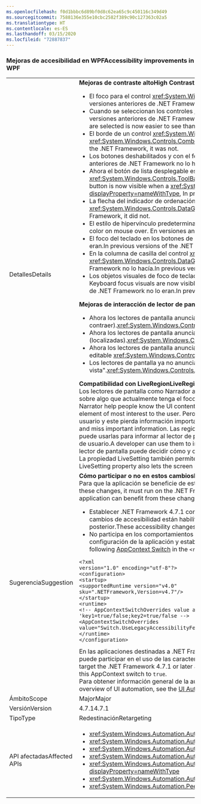 ```yaml
---
ms.openlocfilehash: f0d1bbbc6d89bf0d8c62ea65c9c450116c349d49
ms.sourcegitcommit: 7588136e355e10cbc2582f389c90c127363c02a5
ms.translationtype: HT
ms.contentlocale: es-ES
ms.lasthandoff: 03/15/2020
ms.locfileid: "72887837"
---
```

### <a name="accessibility-improvements-in-wpf"></a><span data-ttu-id="681be-101">Mejoras de accesibilidad en WPF</span><span class="sxs-lookup"><span data-stu-id="681be-101">Accessibility improvements in WPF</span></span>

|   |   |
|---|---|
|<span data-ttu-id="681be-102">Detalles</span><span class="sxs-lookup"><span data-stu-id="681be-102">Details</span></span>|<span data-ttu-id="681be-103">**Mejoras de contraste alto**</span><span class="sxs-lookup"><span data-stu-id="681be-103">**High Contrast improvements**</span></span><br><ul><li><span data-ttu-id="681be-104">El foco para el control <xref:System.Windows.Controls.Expander> ahora es visible.</span><span class="sxs-lookup"><span data-stu-id="681be-104">The focus for the <xref:System.Windows.Controls.Expander> control is now visible.</span></span> <span data-ttu-id="681be-105">En versiones anteriores de .NET Framework no lo eran.</span><span class="sxs-lookup"><span data-stu-id="681be-105">In previous versions of the .NET Framework, it was not.</span></span></li><li><span data-ttu-id="681be-106">Cuando se seleccionan los controles <xref:System.Windows.Controls.CheckBox> y <xref:System.Windows.Controls.RadioButton>, ahora el texto es más fácil ver que en versiones anteriores de .NET Framework.</span><span class="sxs-lookup"><span data-stu-id="681be-106">The text in <xref:System.Windows.Controls.CheckBox> and <xref:System.Windows.Controls.RadioButton> controls when they are selected is now easier to see than in previous .NET Framework versions.</span></span></li><li><span data-ttu-id="681be-107">El borde de un control <xref:System.Windows.Controls.ComboBox> deshabilitado ahora tiene el mismo color que el texto deshabilitado.</span><span class="sxs-lookup"><span data-stu-id="681be-107">The border of a disabled <xref:System.Windows.Controls.ComboBox> is now the same color as the disabled text.</span></span> <span data-ttu-id="681be-108">En versiones anteriores de .NET Framework no lo eran.</span><span class="sxs-lookup"><span data-stu-id="681be-108">In previous versions of the .NET Framework, it was not.</span></span></li><li><span data-ttu-id="681be-109">Los botones deshabilitados y con el foco ahora usan el color de tema correcto.</span><span class="sxs-lookup"><span data-stu-id="681be-109">Disabled and focused buttons now use the correct theme color.</span></span> <span data-ttu-id="681be-110">En versiones anteriores de .NET Framework no lo hacían.</span><span class="sxs-lookup"><span data-stu-id="681be-110">In previous versions of the .NET Framework, they did not.</span></span></li><li><span data-ttu-id="681be-111">Ahora el botón de lista desplegable es visible cuando el estilo de un control <xref:System.Windows.Controls.ComboBox> se establece en <xref:System.Windows.Controls.ToolBar.ComboBoxStyleKey?displayProperty=nameWithType>. En versiones anteriores de .NET Framework no lo era.</span><span class="sxs-lookup"><span data-stu-id="681be-111">The dropdown button is now visible when a <xref:System.Windows.Controls.ComboBox> control's style is set to <xref:System.Windows.Controls.ToolBar.ComboBoxStyleKey?displayProperty=nameWithType>, In previous versions of the .NET Framework, it was not.</span></span></li><li><span data-ttu-id="681be-112">La flecha del indicador de ordenación en un control <xref:System.Windows.Controls.DataGrid> ahora usa los colores del tema.</span><span class="sxs-lookup"><span data-stu-id="681be-112">The sort indicator arrow in a <xref:System.Windows.Controls.DataGrid> control now uses theme colors.</span></span> <span data-ttu-id="681be-113">En versiones anteriores de .NET Framework no lo hacía.</span><span class="sxs-lookup"><span data-stu-id="681be-113">In previous versions of the .NET Framework, it did not.</span></span></li><li><span data-ttu-id="681be-114">El estilo de hipervínculo predeterminado cambia ahora al color de tema correcto al pasar el mouse.</span><span class="sxs-lookup"><span data-stu-id="681be-114">The default hyperlink style now changes to the correct theme color on mouse over.</span></span> <span data-ttu-id="681be-115">En versiones anteriores de .NET Framework no lo hacía.</span><span class="sxs-lookup"><span data-stu-id="681be-115">In previous versions of the .NET Framework, it did not.</span></span></li><li><span data-ttu-id="681be-116">El foco del teclado en los botones de radio ahora es visible.</span><span class="sxs-lookup"><span data-stu-id="681be-116">The Keyboard focus on radio buttons is now visible.</span></span> <span data-ttu-id="681be-117">En versiones anteriores de .NET Framework no lo eran.</span><span class="sxs-lookup"><span data-stu-id="681be-117">In previous versions of the .NET Framework, it was not.</span></span></li><li><span data-ttu-id="681be-118">En la columna de casilla del control <xref:System.Windows.Controls.DataGrid> ahora se usan los colores esperados para los comentarios de foco de teclado.</span><span class="sxs-lookup"><span data-stu-id="681be-118">The <xref:System.Windows.Controls.DataGrid> control's checkbox column now uses the expected colors for keyboard focus feedback.</span></span> <span data-ttu-id="681be-119">En versiones anteriores de .NET Framework no lo hacía.</span><span class="sxs-lookup"><span data-stu-id="681be-119">In previous versions of the .NET Framework, it did not.</span></span></li><li><span data-ttu-id="681be-120">Los objetos visuales de foco de teclado son ahora visibles en los controles <xref:System.Windows.Controls.ComboBox> y <xref:System.Windows.Controls.ListBox>.</span><span class="sxs-lookup"><span data-stu-id="681be-120">the Keyboard focus visuals are now visible on <xref:System.Windows.Controls.ComboBox> and <xref:System.Windows.Controls.ListBox> controls.</span></span> <span data-ttu-id="681be-121">En versiones anteriores de .NET Framework no lo eran.</span><span class="sxs-lookup"><span data-stu-id="681be-121">In previous versions of the .NET Framework, it was not.</span></span></p></li></ul><span data-ttu-id="681be-122">**Mejoras de interacción de lector de pantalla**</span><span class="sxs-lookup"><span data-stu-id="681be-122">**Screen reader interaction improvements**</span></span><br><ul><li><span data-ttu-id="681be-123">Ahora los lectores de pantalla anuncian los controles <xref:System.Windows.Controls.Expander> correctamente como grupos (expandir o contraer).</span><span class="sxs-lookup"><span data-stu-id="681be-123"><xref:System.Windows.Controls.Expander> controls are now correctly announced as groups (expand/collapse) by screen readers.</span></span></li><li><span data-ttu-id="681be-124">Ahora los lectores de pantalla anuncian los controles <xref:System.Windows.Controls.DataGridCell> correctamente como celdas de cuadrícula de datos (localizadas).</span><span class="sxs-lookup"><span data-stu-id="681be-124"><xref:System.Windows.Controls.DataGridCell> controls are now correctly announced as data grid cell (localized) by screen readers.</span></span></li><li><span data-ttu-id="681be-125">Ahora los lectores de pantalla anunciarán el nombre de un <xref:System.Windows.Controls.ComboBox> editable.</span><span class="sxs-lookup"><span data-stu-id="681be-125">Screen readers will now announce the name of an editable <xref:System.Windows.Controls.ComboBox>.</span></span></li><li><span data-ttu-id="681be-126">Los lectores de pantalla ya no anuncian los controles <xref:System.Windows.Controls.PasswordBox> como &quot;no hay elemento a la vista&quot;.</span><span class="sxs-lookup"><span data-stu-id="681be-126"><xref:System.Windows.Controls.PasswordBox> controls are no longer announced as &quot;no item in view&quot; by screen readers.</span></span></p></li></ul><span data-ttu-id="681be-127">**Compatibilidad con LiveRegion**</span><span class="sxs-lookup"><span data-stu-id="681be-127">**LiveRegion support**</span></span><br><span data-ttu-id="681be-128">Los lectores de pantalla como Narrador ayudan a los usuarios a conocer el contenido de la interfaz de usuario de una aplicación, por lo general mediante la descripción sobre algo que actualmente tenga el foco en la interfaz de usuario, ya que probablemente sea el elemento de más interés para el usuario.</span><span class="sxs-lookup"><span data-stu-id="681be-128">Screen readers such as Narrator help people know the UI contents of an application, usually by describing something about the UI that's currently focused, because that is probably the element of most interest to the user.</span></span> <span data-ttu-id="681be-129">Pero si un elemento de la interfaz de usuario cambia en alguna parte de la pantalla y no tiene el foco, puede que no se notifique al usuario y este pierda información importante.</span><span class="sxs-lookup"><span data-stu-id="681be-129">However, if a UI element changes somewhere in the screen and it does not have the focus, the user may not be informed and miss important information.</span></span> <span data-ttu-id="681be-130">Las regiones activas están diseñadas para solucionar este problema.</span><span class="sxs-lookup"><span data-stu-id="681be-130">LiveRegions are meant to solve this problem.</span></span> <span data-ttu-id="681be-131">Un desarrollador puede usarlas para informar al lector de pantalla o a cualquier otro cliente de [UI Automation](~/docs/framework/ui-automation/ui-automation-overview.md) de que se ha realizado un cambio importante en un elemento de la interfaz de usuario.</span><span class="sxs-lookup"><span data-stu-id="681be-131">A developer can use them to inform the screen reader or any other [UI Automation](~/docs/framework/ui-automation/ui-automation-overview.md) client that an important change has been made to a UI element.</span></span> <span data-ttu-id="681be-132">Luego el lector de pantalla puede decidir cómo y cuándo informar al usuario de este cambio.</span><span class="sxs-lookup"><span data-stu-id="681be-132">The screen reader can then decide how and when to inform the user of this change.</span></span> <span data-ttu-id="681be-133">La propiedad LiveSetting también permite al lector de pantalla saber la importancia de informar al usuario de los cambios realizados en la interfaz de usuario.</span><span class="sxs-lookup"><span data-stu-id="681be-133">The LiveSetting property also lets the screen reader know how important it is to inform the user of the change made to the UI.</span></span>|
|<span data-ttu-id="681be-134">Sugerencia</span><span class="sxs-lookup"><span data-stu-id="681be-134">Suggestion</span></span>|<span data-ttu-id="681be-135">**Cómo participar o no en estos cambios**</span><span class="sxs-lookup"><span data-stu-id="681be-135">**How to opt in or out of these changes**</span></span><br><span data-ttu-id="681be-136">Para que la aplicación se beneficie de estos cambios, se debe ejecutar en .NET Framework 4.7.1 o una versión posterior.</span><span class="sxs-lookup"><span data-stu-id="681be-136">In order for the application to benefit from these changes, it must run on the .NET Framework 4.7.1 or later.</span></span> <span data-ttu-id="681be-137">La aplicación se puede beneficiar de estos cambios de cualquiera de las maneras siguientes:</span><span class="sxs-lookup"><span data-stu-id="681be-137">The application can benefit from these changes in either of the following ways:</span></span><ul><li><span data-ttu-id="681be-138">Establecer .NET Framework 4.7.1 como destino.</span><span class="sxs-lookup"><span data-stu-id="681be-138">Target the .NET Framework 4.7.1.</span></span> <span data-ttu-id="681be-139">Éste es el enfoque recomendado.</span><span class="sxs-lookup"><span data-stu-id="681be-139">This is the recommended approach.</span></span> <span data-ttu-id="681be-140">Estos cambios de accesibilidad están habilitados de forma predeterminada para las aplicaciones de WPF destinadas a .NET Framework 4.7.1 o una versión posterior.</span><span class="sxs-lookup"><span data-stu-id="681be-140">These accessibility changes are enabled by default on WPF applications that target the .NET Framework 4.7.1 or later.</span></span></li><li><span data-ttu-id="681be-141">No participa en los comportamientos de accesibilidad heredados mediante la adición del [modificador de AppContext](~/docs/framework/configure-apps/file-schema/runtime/appcontextswitchoverrides-element.md) siguiente a la sección <code>&lt;runtime&gt;</code> del archivo de configuración de la aplicación y estableciéndolo en <code>false</code>, como se muestra en el ejemplo siguiente.</span><span class="sxs-lookup"><span data-stu-id="681be-141">It opts out of the legacy accessibility behaviors by adding the following [AppContext Switch](~/docs/framework/configure-apps/file-schema/runtime/appcontextswitchoverrides-element.md) in the <code>&lt;runtime&gt;</code> section of the app config file and setting it to <code>false</code>, as the following example shows.</span></span></li></ul><pre><code class="lang-xml">&lt;?xml version=&quot;1.0&quot; encoding=&quot;utf-8&quot;?&gt;&#13;&#10;&lt;configuration&gt;&#13;&#10;&lt;startup&gt;&#13;&#10;&lt;supportedRuntime version=&quot;v4.0&quot; sku=&quot;.NETFramework,Version=v4.7&quot;/&gt;&#13;&#10;&lt;/startup&gt;&#13;&#10;&lt;runtime&gt;&#13;&#10;&lt;!-- AppContextSwitchOverrides value attribute is in the form of &#39;key1=true/false;key2=true/false  --&gt;&#13;&#10;&lt;AppContextSwitchOverrides value=&quot;Switch.UseLegacyAccessibilityFeatures=false&quot; /&gt;&#13;&#10;&lt;/runtime&gt;&#13;&#10;&lt;/configuration&gt;&#13;&#10;</code></pre><span data-ttu-id="681be-142">En las aplicaciones destinadas a .NET Framework 4.7.1 o una versión posterior, y en las que se quiere conservar el comportamiento de accesibilidad heredado, se puede participar en el uso de las características de accesibilidad heredadas si se establece explícitamente este modificador de AppContext en <code>true</code>.</span><span class="sxs-lookup"><span data-stu-id="681be-142">Applications that target the .NET Framework 4.7.1 or later and want to preserve the legacy accessibility behavior can opt in to the use of legacy accessibility features by explicitly setting this AppContext switch to <code>true</code>.</span></span><br><span data-ttu-id="681be-143">Para obtener información general de la automatización de la interfaz de usuario, vea la [información general sobre la Automatización de la interfaz de usuario](~/docs/framework/ui-automation/ui-automation-overview.md).</span><span class="sxs-lookup"><span data-stu-id="681be-143">For an overview of UI automation, see the [UI Automation Overview](~/docs/framework/ui-automation/ui-automation-overview.md).</span></span>|
|<span data-ttu-id="681be-144">Ámbito</span><span class="sxs-lookup"><span data-stu-id="681be-144">Scope</span></span>|<span data-ttu-id="681be-145">Major</span><span class="sxs-lookup"><span data-stu-id="681be-145">Major</span></span>|
|<span data-ttu-id="681be-146">Versión</span><span class="sxs-lookup"><span data-stu-id="681be-146">Version</span></span>|<span data-ttu-id="681be-147">4.7.1</span><span class="sxs-lookup"><span data-stu-id="681be-147">4.7.1</span></span>|
|<span data-ttu-id="681be-148">Tipo</span><span class="sxs-lookup"><span data-stu-id="681be-148">Type</span></span>|<span data-ttu-id="681be-149">Redestinación</span><span class="sxs-lookup"><span data-stu-id="681be-149">Retargeting</span></span>|
|<span data-ttu-id="681be-150">API afectadas</span><span class="sxs-lookup"><span data-stu-id="681be-150">Affected APIs</span></span>|<ul><li><xref:System.Windows.Automation.AutomationElementIdentifiers.LiveSettingProperty?displayProperty=nameWithType></li><li><xref:System.Windows.Automation.AutomationElementIdentifiers.LiveRegionChangedEvent?displayProperty=nameWithType></li><li><xref:System.Windows.Automation.AutomationLiveSetting?displayProperty=nameWithType></li><li><xref:System.Windows.Automation.AutomationProperties.LiveSettingProperty?displayProperty=nameWithType></li><li><xref:System.Windows.Automation.AutomationProperties.SetLiveSetting(System.Windows.DependencyObject,System.Windows.Automation.AutomationLiveSetting)?displayProperty=nameWithType></li><li><xref:System.Windows.Automation.AutomationProperties.GetLiveSetting(System.Windows.DependencyObject)?displayProperty=nameWithType></li><li><xref:System.Windows.Automation.Peers.AutomationPeer.GetLiveSettingCore?displayProperty=nameWithType></li></ul>|
